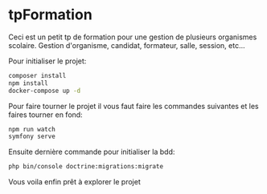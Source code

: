 
# tpFormation

Ceci est un petit tp de formation pour une gestion de plusieurs organismes scolaire. 
Gestion d'organisme, candidat, formateur, salle, session, etc...

Pour initialiser le projet: 

```bash
composer install
npm install
docker-compose up -d
````

Pour faire tourner le projet il vous faut faire les commandes suivantes et les faires tourner en fond:
```bash
npm run watch
symfony serve
```

Ensuite dernière commande pour initialiser la bdd:
```bash
php bin/console doctrine:migrations:migrate
````
Vous voila enfin prêt à explorer le projet